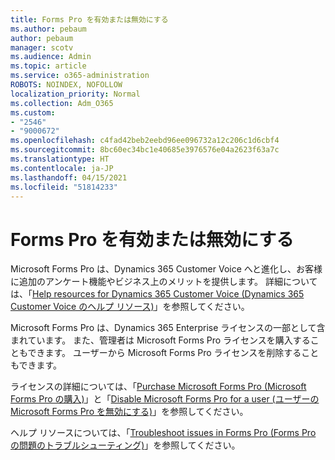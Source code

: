```yaml
---
title: Forms Pro を有効または無効にする
ms.author: pebaum
author: pebaum
manager: scotv
ms.audience: Admin
ms.topic: article
ms.service: o365-administration
ROBOTS: NOINDEX, NOFOLLOW
localization_priority: Normal
ms.collection: Adm_O365
ms.custom:
- "2546"
- "9000672"
ms.openlocfilehash: c4fad42beb2eebd96ee096732a12c206c1d6cbf4
ms.sourcegitcommit: 8bc60ec34bc1e40685e3976576e04a2623f63a7c
ms.translationtype: HT
ms.contentlocale: ja-JP
ms.lasthandoff: 04/15/2021
ms.locfileid: "51814233"
---
```

# <a name="enable-or-disable-forms-pro"></a>Forms Pro を有効または無効にする

Microsoft Forms Pro は、Dynamics 365 Customer Voice へと進化し、お客様に追加のアンケート機能やビジネス上のメリットを提供します。 詳細については、「[Help resources for Dynamics 365 Customer Voice (Dynamics 365 Customer Voice のヘルプ リソース)](https://go.microsoft.com/fwlink/p/?linkid=2128357)」を参照してください。  

Microsoft Forms Pro は、Dynamics 365 Enterprise ライセンスの一部として含まれています。 また、管理者は Microsoft Forms Pro ライセンスを購入することもできます。 ユーザーから Microsoft Forms Pro ライセンスを削除することもできます。  

ライセンスの詳細については、「[Purchase Microsoft Forms Pro (Microsoft Forms Pro の購入)](https://docs.microsoft.com/forms-pro/purchase#purchase-microsoft-forms-pro-for-users-in-a-dynamics-365-tenant)」と「[Disable Microsoft Forms Pro for a user (ユーザーの Microsoft Forms Pro を無効にする)](https://docs.microsoft.com/forms-pro/purchase#disable-microsoft-forms-pro-for-a-user-1)」を参照してください。
  
ヘルプ リソースについては、「[Troubleshoot issues in Forms Pro (Forms Pro の問題のトラブルシューティング)](https://docs.microsoft.com/forms-pro/troubleshoot)」を参照してください。
